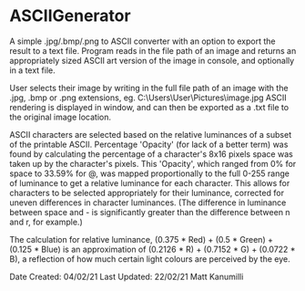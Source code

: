 # ASCIIGenerator
A simple .jpg/.bmp/.png to ASCII converter with an option to export the result to a text file. Program reads in the file path of an image and returns an appropriately sized ASCII art version of the image in console, and optionally in a text file.

User selects their image by writing in the full file path of an image with the .jpg, .bmp or .png extensions, eg. C:\Users\User\Pictures\image.jpg ASCII rendering is displayed in window, and can then be exported as a .txt file to the original image location.

ASCII characters are selected based on the relative luminances of a subset of the printable ASCII. Percentage 'Opacity' (for lack of a better term) was found by calculating the percentage of a character's 8x16 pixels space was taken up by the character's pixels. This 'Opacity', which ranged from 0% for space to 33.59% for @, was mapped proportionally to the full 0-255 range of luminance to get a relative luminance for each character. This allows for characters to be selected appropriately for their luminance, corrected for uneven differences in character luminances. (The difference in luminance between space and - is significantly greater than the difference between n and r, for example.)

The calculation for relative luminance, (0.375 * Red) + (0.5 * Green) + (0.125 * Blue) is an approximation of (0.2126 * R) + (0.7152 * G) + (0.0722 * B), a reflection of how much certain light colours are perceived by the eye.

Date Created: 04/02/21 Last Updated: 22/02/21 Matt Kanumilli
